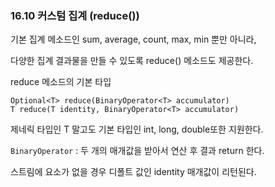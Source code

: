 ### 16.10 커스텀 집계 (reduce())

기본 집계 메소드인 sum, average, count, max, min 뿐만 아니라,

다양한 집계 결과물을 만들 수 있도록 reduce() 메소드도 제공한다.

reduce 메소드의 기본 타입

```
Optional<T> reduce(BinaryOperator<T> accumulator)
T reduce(T identity, BinaryOperator<T> accumulator)
```

제네릭 타입인 T 말고도 기본 타입인 int, long, double또한 지원한다.

`BinaryOperator` : 두 개의 매개값을 받아서 연산 후 결과 return 한다.

스트림에 요소가 없을 경우 디폴트 값인 identity 매개값이 리턴된다.